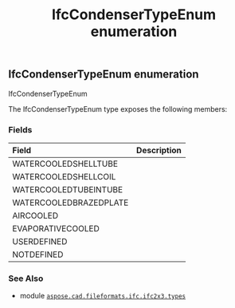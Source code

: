 ﻿---
title: IfcCondenserTypeEnum enumeration
second_title: Aspose.CAD for Python via .NET API References
description: 
type: docs
weight: 1910
url: /python-net/aspose.cad.fileformats.ifc.ifc2x3.types/ifccondensertypeenum/
is_root: false
---

## IfcCondenserTypeEnum enumeration

IfcCondenserTypeEnum



The IfcCondenserTypeEnum type exposes the following members:

### Fields
| Field | Description |
| :- | :- |
| WATERCOOLEDSHELLTUBE |  |
| WATERCOOLEDSHELLCOIL |  |
| WATERCOOLEDTUBEINTUBE |  |
| WATERCOOLEDBRAZEDPLATE |  |
| AIRCOOLED |  |
| EVAPORATIVECOOLED |  |
| USERDEFINED |  |
| NOTDEFINED |  |



### See Also
* module [`aspose.cad.fileformats.ifc.ifc2x3.types`](..)
